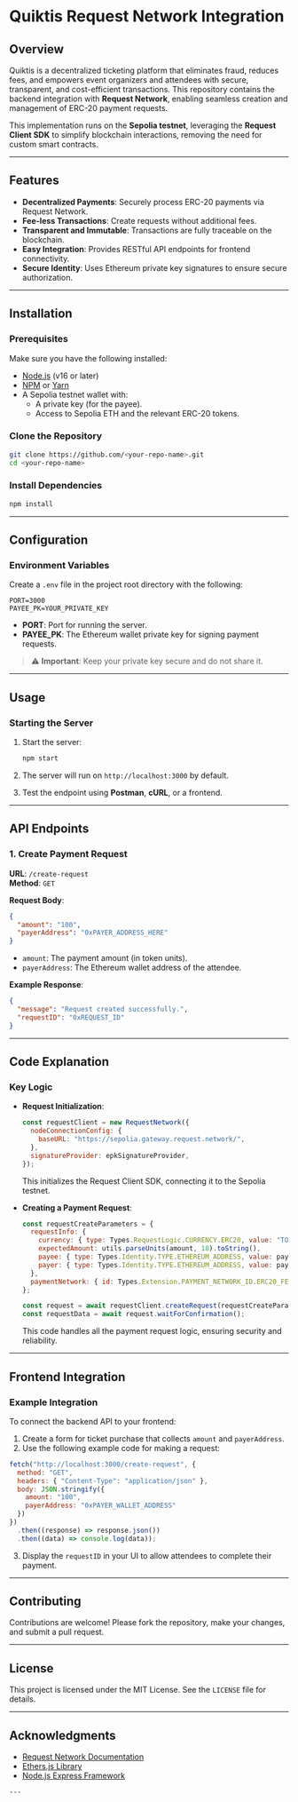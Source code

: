 
# Quiktis Request Network Integration

## Overview

Quiktis is a decentralized ticketing platform that eliminates fraud, reduces fees, and empowers event organizers and attendees with secure, transparent, and cost-efficient transactions. This repository contains the backend integration with **Request Network**, enabling seamless creation and management of ERC-20 payment requests.

This implementation runs on the **Sepolia testnet**, leveraging the **Request Client SDK** to simplify blockchain interactions, removing the need for custom smart contracts.

---

## Features

- **Decentralized Payments**: Securely process ERC-20 payments via Request Network.
- **Fee-less Transactions**: Create requests without additional fees.
- **Transparent and Immutable**: Transactions are fully traceable on the blockchain.
- **Easy Integration**: Provides RESTful API endpoints for frontend connectivity.
- **Secure Identity**: Uses Ethereum private key signatures to ensure secure authorization.

---

## Installation

### Prerequisites

Make sure you have the following installed:
- [Node.js](https://nodejs.org/) (v16 or later)
- [NPM](https://www.npmjs.com/) or [Yarn](https://yarnpkg.com/)
- A Sepolia testnet wallet with:
  - A private key (for the payee).
  - Access to Sepolia ETH and the relevant ERC-20 tokens.

### Clone the Repository

```bash
git clone https://github.com/<your-repo-name>.git
cd <your-repo-name>
```

### Install Dependencies

```bash
npm install
```

---

## Configuration

### Environment Variables

Create a `.env` file in the project root directory with the following:

```env
PORT=3000
PAYEE_PK=YOUR_PRIVATE_KEY
```

- **PORT**: Port for running the server.
- **PAYEE_PK**: The Ethereum wallet private key for signing payment requests.

> ⚠️ **Important**: Keep your private key secure and do not share it.

---

## Usage

### Starting the Server

1. Start the server:
   ```bash
   npm start
   ```
2. The server will run on `http://localhost:3000` by default.

3. Test the endpoint using **Postman**, **cURL**, or a frontend.

---

## API Endpoints

### 1. **Create Payment Request**

**URL**: `/create-request`  
**Method**: `GET`  

**Request Body**:
```json
{
  "amount": "100",
  "payerAddress": "0xPAYER_ADDRESS_HERE"
}
```

- `amount`: The payment amount (in token units).
- `payerAddress`: The Ethereum wallet address of the attendee.

**Example Response**:
```json
{
  "message": "Request created successfully.",
  "requestID": "0xREQUEST_ID"
}
```

---

## Code Explanation

### Key Logic

- **Request Initialization**:
  ```javascript
  const requestClient = new RequestNetwork({
    nodeConnectionConfig: {
      baseURL: "https://sepolia.gateway.request.network/",
    },
    signatureProvider: epkSignatureProvider,
  });
  ```
  This initializes the Request Client SDK, connecting it to the Sepolia testnet.

- **Creating a Payment Request**:
  ```javascript
  const requestCreateParameters = {
    requestInfo: {
      currency: { type: Types.RequestLogic.CURRENCY.ERC20, value: "TOKEN_ADDRESS", network: "sepolia" },
      expectedAmount: utils.parseUnits(amount, 18).toString(),
      payee: { type: Types.Identity.TYPE.ETHEREUM_ADDRESS, value: payeeIdentity },
      payer: { type: Types.Identity.TYPE.ETHEREUM_ADDRESS, value: payerIdentity },
    },
    paymentNetwork: { id: Types.Extension.PAYMENT_NETWORK_ID.ERC20_FEE_PROXY_CONTRACT, parameters: { paymentAddress: paymentRecipient } },
  };

  const request = await requestClient.createRequest(requestCreateParameters);
  const requestData = await request.waitForConfirmation();
  ```
  This code handles all the payment request logic, ensuring security and reliability.

---

## Frontend Integration

### Example Integration

To connect the backend API to your frontend:
1. Create a form for ticket purchase that collects `amount` and `payerAddress`.
2. Use the following example code for making a request:

```javascript
fetch("http://localhost:3000/create-request", {
  method: "GET",
  headers: { "Content-Type": "application/json" },
  body: JSON.stringify({
    amount: "100",
    payerAddress: "0xPAYER_WALLET_ADDRESS"
  })
})
  .then((response) => response.json())
  .then((data) => console.log(data));
```

3. Display the `requestID` in your UI to allow attendees to complete their payment.

---

## Contributing

Contributions are welcome! Please fork the repository, make your changes, and submit a pull request.

---

## License

This project is licensed under the MIT License. See the `LICENSE` file for details.


---

## Acknowledgments

- [Request Network Documentation](https://docs.request.network/)
- [Ethers.js Library](https://docs.ethers.org/)
- [Node.js Express Framework](https://expressjs.com/)
```
---

